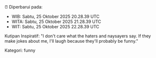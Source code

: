 ⏰ Diperbarui pada:
- WIB: Sabtu, 25 Oktober 2025 20.28.39 UTC
- WITA: Sabtu, 25 Oktober 2025 21.28.39 UTC
- WIT: Sabtu, 25 Oktober 2025 22.28.39 UTC

Kutipan Inspiratif:
"I don't care what the haters and naysayers say. If they make jokes about me, I'll laugh because they'll probably be funny."


Kategori: funny

